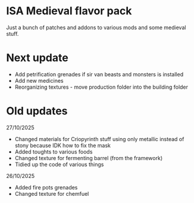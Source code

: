 # ISA Medieval flavor pack

Just a bunch of patches and addons to various mods and some medieval stuff.

# Next update

- Add petrification grenades if sir van beasts and monsters is installed
- Add new medicines
- Reorganizing textures - move production folder into the building folder

# Old updates

27/10/2025
- Changed materials for Criopyrinth stuff using only metallic instead of stony because IDK how to fix the mask
- Added toughts to various foods
- Changed texture for fermenting barrel (from the framework)
- Tidied up the code of various things

26/10/2025
- Added fire pots grenades
- Changed texture for chemfuel

